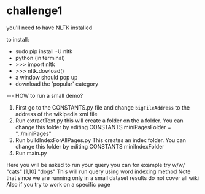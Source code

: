# challenge1

you'll need to have NLTK installed

to install:
 * sudo pip install -U nltk
 * python (in terminal)
 * \>\>\> import nltk
 * \>\>\> nltk.dowload()
 * a window should pop up
 * download the 'popular' category


 --- HOW to run a small demo?

1)  First go to the CONSTANTS.py file and change `bigFileAddress` to the address of the wikipedia xml file
2)  Run extractText.py this will create a folder on the a folder. You can change this folder by editing CONSTANTS miniPagesFolder = "../miniPages"
3)  Run buildIndexForAllPages.py This creates an index folder. You can change this folder by editing CONSTANTS miniIndexFolder
4)  Run main.py

 Here you will be asked to run your query you can for example try w/w/ "cats" [1,10] "dogs"
 This will run query using word indexing method
 Note that since we are running only in a small dataset results do not cover all wiki
 Also if you try to work on a specific page

